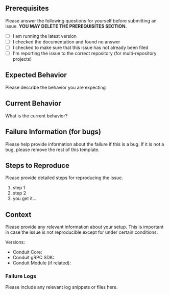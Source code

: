 ## Prerequisites
Please answer the following questions for yourself before submitting an issue. **YOU MAY DELETE THE PREREQUISITES SECTION.**

- [ ] I am running the latest version
- [ ] I checked the documentation and found no answer
- [ ] I checked to make sure that this issue has not already been filed
- [ ] I'm reporting the issue to the correct repository (for multi-repository projects)

## Expected Behavior
Please describe the behavior you are expecting

## Current Behavior
What is the current behavior?

## Failure Information (for bugs)
Please help provide information about the failure if this is a bug. If it is not a bug, please remove the rest of this template.

## Steps to Reproduce
Please provide detailed steps for reproducing the issue.

1. step 1
2. step 2
3. you get it...

## Context
Please provide any relevant information about your setup. This is important in case the issue is not reproducible except for under certain conditions.

Versions:
* Conduit Core:
* Conduit gRPC SDK:
* Conduit Module (if related):

### Failure Logs
Please include any relevant log snippets or files here.